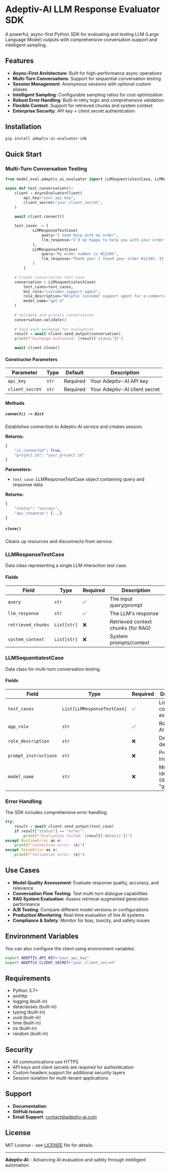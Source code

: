 # Adeptiv-AI LLM Response Evaluator SDK

A powerful, async-first Python SDK for evaluating and testing LLM (Large Language Model) outputs with comprehensive conversation support and intelligent sampling.

## Features

- **Async-First Architecture**: Built for high-performance async operations
- **Multi-Turn Conversations**: Support for sequential conversation testing
- **Session Management**: Anonymous sessions with optional custom aliases
- **Intelligent Sampling**: Configurable sampling ratios for cost optimization
- **Robust Error Handling**: Built-in retry logic and comprehensive validation
- **Flexible Context**: Support for retrieved chunks and system context
- **Enterprise Security**: API key + client secret authentication

## Installation

```bash
pip install adeptiv-ai-evaluator-sdk
```

## Quick Start

### Multi-Turn Conversation Testing

```python
from model_eval.adeptiv_ai_evaluator import LLMSequentialestCase, LLMResponseTestCase

async def test_conversation():
    client = AsyncEvaluatorClient(
        api_key="your_api_key",
        client_secret="your_client_secret",
    )
    
    await client.connect()

    test_cases  = [
            LLMResponseTestCase(
                query="I need help with my order",
                llm_response="I'd be happy to help you with your order. Could you please provide your order number?"
            ),
            LLMResponseTestCase(
                query="My order number is #12345",
                llm_response="Thank you! I found your order #12345. It was shipped yesterday and should arrive tomorrow."
            )
        ]

    # Create conversation test case
    conversation = LLMSequentialestCase(
        test_cases=test_cases,
        bot_role="customer_support_agent",
        role_description="Helpful customer support agent for e-commerce platform",
        model_name="gpt-4"
    )
    
    # Validate and process conversation
    conversation.validate()
    
    # Send each exchange for evaluation
    result = await client.send_output(conversation)
    print(f"Exchange evaluated: {result['status']}")

    await client.close()
```

#### Constructor Parameters

| Parameter | Type | Default | Description |
|-----------|------|---------|-------------|
| `api_key` | `str` | Required | Your Adeptiv-AI API key |
| `client_secret` | `str` | Required | Your Adeptiv-AI client secret |

#### Methods

##### `connect() -> Dict`
Establishes connection to Adeptiv-AI service and creates session.

**Returns:**
```python
{
    "is_connected": True,
    "project_id": "your_project_id"
}
```

**Parameters:**
- `test_case`: LLMResponseTestCase object containing query and response data

**Returns:**
```python
{
    "status": "success",
    "api_response": {...}
}
```

##### `close()`
Cleans up resources and disconnects from service.

### LLMResponseTestCase

Data class representing a single LLM interaction test case.

#### Fields

| Field | Type | Required | Description |
|-------|------|----------|-------------|
| `query` | `str` | ✅ | The input query/prompt |
| `llm_response` | `str` | ✅ | The LLM's response |
| `retrieved_chunks` | `List[str]` | ❌ | Retrieved context chunks (for RAG) |
| `system_context` | `List[str]` | ❌ | System prompts/context |

### LLMSequentialestCase

Data class for multi-turn conversation testing.

#### Fields

| Field | Type | Required | Description |
|-------|------|----------|-------------|
| `test_cases` | `List[LLMResponseTestCase]` | ✅ | List of conversation exchanges |
| `app_role` | `str` | ✅ | Role of the AI assistant |
| `role_description` | `str` |❌ | Detailed role description |
| `prompt_instructions` | `str` |❌ | Prompt Instructions|
| `model_name` | `str` | ❌ | Model identifier (default: "gpt-4") |


### Error Handling

The SDK includes comprehensive error handling:

```python
try:
    result = await client.send_output(test_case)
    if result["status"] == "error":
        print(f"Evaluation failed: {result['details']}")
except RuntimeError as e:
    print(f"Connection error: {e}")
except ValueError as e:
    print(f"Validation error: {e}")
```

## Use Cases

- **Model Quality Assessment**: Evaluate response quality, accuracy, and relevance
- **Conversation Flow Testing**: Test multi-turn dialogue capabilities
- **RAG System Evaluation**: Assess retrieval-augmented generation performance
- **A/B Testing**: Compare different model versions or configurations
- **Production Monitoring**: Real-time evaluation of live AI systems
- **Compliance & Safety**: Monitor for bias, toxicity, and safety issues

## Environment Variables

You can also configure the client using environment variables:

```bash
export ADEPTIV_API_KEY="your_api_key"
export ADEPTIV_CLIENT_SECRET="your_client_secret"
```

## Requirements

- Python 3.7+
- aiohttp
- logging (built-in)
- dataclasses (built-in)
- typing (built-in)
- uuid (built-in)
- time (built-in)
- os (built-in)
- random (built-in)

## Security

- All communications use HTTPS
- API keys and client secrets are required for authentication
- Custom headers support for additional security layers
- Session isolation for multi-tenant applications

## Support

- **Documentation**: 
- **GitHub Issues**: 
- **Email Support**: [contact@adeptiv-ai.com](mailto:contact@adeptiv-ai.com)

## License

MIT License - see [LICENSE](LICENSE) file for details.

---

**Adeptiv-AI** - Advancing AI evaluation and safety through intelligent automation.